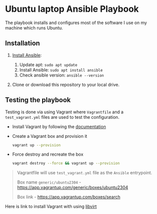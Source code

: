 # Ubuntu laptop Ansible Playbook

The playbook installs and configures most of the software I use on my machine which runs Ubuntu.

## Installation

1. [Install Ansible](https://docs.ansible.com/ansible/latest/installation_guide/index.html):

    1. Update apt: `sudo apt update`
    2. Install Ansible: `sudo apt install ansible`
    3. Check ansible version: `ansible --version`

2. Clone or download this repository to your local drive.

## Testing the playbook

Testing is done via using Vagrant where `Vagrantfile` and a `test_vagrant.yml` files are used to test the configuration.

- Install Vagrant by following the [documentation](https://developer.hashicorp.com/vagrant/docs/installation)

- Create a Vagrant box and provision it

  ```bash
  vagrant up --provision
  ```

- Force destroy and recreate the box

  ```bash
  vagrant destroy --force && vagrant up --provision
  ```

> Vagrantfile will use `test_vagrant.yml` file as the `Ansible` entrypoint.
>
> Box name `generic/ubuntu2304` - <https://app.vagrantup.com/generic/boxes/ubuntu2304>
>
> Box link - <https://app.vagrantup.com/boxes/search>

Here is link to install Vagrant with using [libvirt](https://developer.fedoraproject.org/tools/vagrant/vagrant-libvirt.html)
